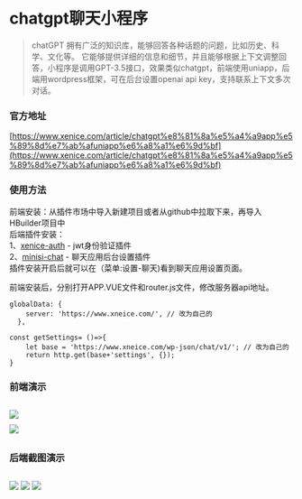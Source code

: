 
# chatgpt聊天小程序
> chatGPT 拥有广泛的知识库，能够回答各种话题的问题，比如历史、科学、文化等。 它能够提供详细的信息和细节，并且能够根据上下文调整回答，小程序是调用GPT-3.5接口，效果类似chatgpt，前端使用uniapp，后端用wordpress框架，可在后台设置openai api key，支持联系上下文多次对话。

### 官方地址
[https://www.xenice.com/article/chatgpt%e8%81%8a%e5%a4%a9app%e5%89%8d%e7%ab%afuniapp%e6%a8%a1%e6%9d%bf](https://www.xenice.com/article/chatgpt%e8%81%8a%e5%a4%a9app%e5%89%8d%e7%ab%afuniapp%e6%a8%a1%e6%9d%bf)


### 使用方法
前端安装：从插件市场中导入新建项目或者从github中拉取下来，再导入HBuilder项目中<br>
后端插件安装：<br>
1、<a href="https://www.xenice.com/article/xenice-auth">xenice-auth</a> - jwt身份验证插件<br>
2、<a href="https://www.xenice.com/article/xenice-chat">minisi-chat</a> - 聊天应用后台设置插件<br>
插件安装开启后就可以在（菜单:设置-聊天)看到聊天应用设置页面。<br>


前端安装后，分别打开APP.VUE文件和router.js文件，修改服务器api地址。<br>

```
globalData: {
    server: 'https://www.xneice.com/', // 改为自己的
  },
```


```
const getSettings= ()=>{
	let base = 'https://www.xneice.com/wp-json/chat/v1/'; // 改为自己的
	return http.get(base+'settings', {});
}
```


### 前端演示
<div style="margin-top:30px"></div>
<img src="https://www.xenice.com/wp-content/uploads/2023/02/微信图片_20230218133357-150x150.jpg" />
<div style="margin-top:10px"></div>
<img class="img1" src="https://www.xenice.com/wp-content/uploads/2023/02/微信图片_20230218134958-519x1024.jpg" />
<div style="margin-top:30px"></div>


### 后端截图演示
<div style="margin-top:30px"></div>
<img  class="img2" src="https://www.xenice.com/wp-content/uploads/2023/02/微信图片_20230218140859.png" />

<img class="img2" src="https://www.xenice.com/wp-content/uploads/2023/02/微信截图_20230218132009.png" />

<img class="img2" src="https://www.xenice.com/wp-content/uploads/2023/02/微信截图_20230218132026.png" />

